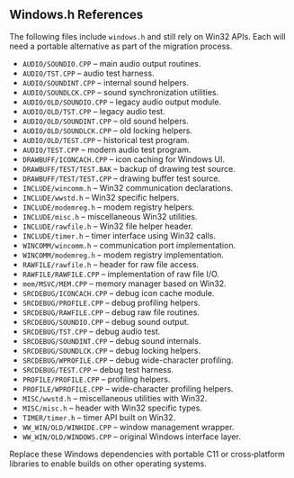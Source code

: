 ## Windows.h References

The following files include `windows.h` and still rely on Win32 APIs. Each will need a portable alternative as part of the migration process.

- `AUDIO/SOUNDIO.CPP` – main audio output routines.
- `AUDIO/TST.CPP` – audio test harness.
- `AUDIO/SOUNDINT.CPP` – internal sound helpers.
- `AUDIO/SOUNDLCK.CPP` – sound synchronization utilities.
- `AUDIO/OLD/SOUNDIO.CPP` – legacy audio output module.
- `AUDIO/OLD/TST.CPP` – legacy audio test.
- `AUDIO/OLD/SOUNDINT.CPP` – old sound helpers.
- `AUDIO/OLD/SOUNDLCK.CPP` – old locking helpers.
- `AUDIO/OLD/TEST.CPP` – historical test program.
- `AUDIO/TEST.CPP` – modern audio test program.
- `DRAWBUFF/ICONCACH.CPP` – icon caching for Windows UI.
- `DRAWBUFF/TEST/TEST.BAK` – backup of drawing test source.
- `DRAWBUFF/TEST/TEST.CPP` – drawing buffer test source.
- `INCLUDE/wincomm.h` – Win32 communication declarations.
- `INCLUDE/wwstd.h` – Win32 specific helpers.
- `INCLUDE/modemreg.h` – modem registry helpers.
- `INCLUDE/misc.h` – miscellaneous Win32 utilities.
- `INCLUDE/rawfile.h` – Win32 file helper header.
- `INCLUDE/timer.h` – timer interface using Win32 calls.
- `WINCOMM/wincomm.h` – communication port implementation.
- `WINCOMM/modemreg.h` – modem registry implementation.
- `RAWFILE/rawfile.h` – header for raw file access.
- `RAWFILE/RAWFILE.CPP` – implementation of raw file I/O.
 - `mem/MSVC/MEM.CPP` – memory manager based on Win32.
- `SRCDEBUG/ICONCACH.CPP` – debug icon cache module.
- `SRCDEBUG/PROFILE.CPP` – debug profiling helpers.
- `SRCDEBUG/RAWFILE.CPP` – debug raw file routines.
- `SRCDEBUG/SOUNDIO.CPP` – debug sound output.
- `SRCDEBUG/TST.CPP` – debug audio test.
- `SRCDEBUG/SOUNDINT.CPP` – debug sound internals.
- `SRCDEBUG/SOUNDLCK.CPP` – debug locking helpers.
- `SRCDEBUG/WPROFILE.CPP` – debug wide-character profiling.
- `SRCDEBUG/TEST.CPP` – debug test harness.
- `PROFILE/PROFILE.CPP` – profiling helpers.
- `PROFILE/WPROFILE.CPP` – wide-character profiling helpers.
- `MISC/wwstd.h` – miscellaneous utilities with Win32.
- `MISC/misc.h` – header with Win32 specific types.
- `TIMER/timer.h` – timer API built on Win32.
- `WW_WIN/OLD/WINHIDE.CPP` – window management wrapper.
- `WW_WIN/OLD/WINDOWS.CPP` – original Windows interface layer.

Replace these Windows dependencies with portable C11 or cross‑platform libraries to enable builds on other operating systems.
